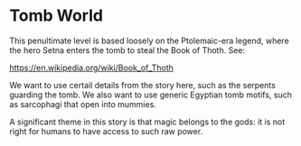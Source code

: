 # Tomb World

This penultimate level is based loosely on the Ptolemaic-era legend, where the hero Setna enters the tomb to steal the Book of Thoth. See:

https://en.wikipedia.org/wiki/Book_of_Thoth

We want to use certail details from the story here, such as the serpents guarding the tomb. We also want to use generic Egyptian tomb motifs, such as sarcophagi that open into mummies.

A significant theme in this story is that magic belongs to the gods: it is not right for humans to have access to such raw power.